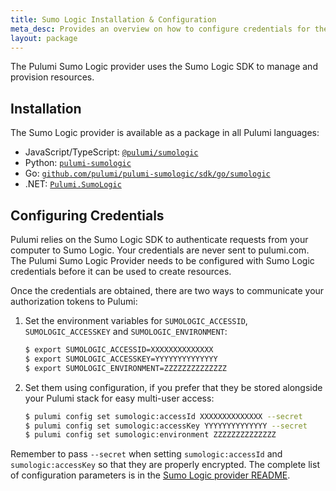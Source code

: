 ```yaml
---
title: Sumo Logic Installation & Configuration
meta_desc: Provides an overview on how to configure credentials for the Pulumi Sumo Logic Provider.
layout: package
---
```


The Pulumi Sumo Logic provider uses the Sumo Logic SDK to manage and provision resources.

## Installation

The Sumo Logic provider is available as a package in all Pulumi languages:

* JavaScript/TypeScript: [`@pulumi/sumologic`](https://www.npmjs.com/package/@pulumi/sumologic)
* Python: [`pulumi-sumologic`](https://pypi.org/project/pulumi-sumologic/)
* Go: [`github.com/pulumi/pulumi-sumologic/sdk/go/sumologic`](https://github.com/pulumi/pulumi-sumologic)
* .NET: [`Pulumi.SumoLogic`](https://www.nuget.org/packages/Pulumi.SumoLogic)

## Configuring Credentials

Pulumi relies on the Sumo Logic SDK to authenticate requests from your computer to Sumo Logic. Your credentials are never sent
to pulumi.com.
The Pulumi Sumo Logic Provider needs to be configured with Sumo Logic credentials
before it can be used to create resources.

Once the credentials are obtained, there are two ways to communicate your authorization tokens to Pulumi:

1. Set the environment variables for `SUMOLOGIC_ACCESSID`, `SUMOLOGIC_ACCESSKEY` and `SUMOLOGIC_ENVIRONMENT`:

    ```bash
    $ export SUMOLOGIC_ACCESSID=XXXXXXXXXXXXXX
    $ export SUMOLOGIC_ACCESSKEY=YYYYYYYYYYYYYY
    $ export SUMOLOGIC_ENVIRONMENT=ZZZZZZZZZZZZZZ
    ```

2. Set them using configuration, if you prefer that they be stored alongside your Pulumi stack for easy multi-user access:

    ```bash
    $ pulumi config set sumologic:accessId XXXXXXXXXXXXXX --secret
    $ pulumi config set sumologic:accessKey YYYYYYYYYYYYYY --secret
    $ pulumi config set sumologic:environment ZZZZZZZZZZZZZZ
    ```

Remember to pass `--secret` when setting `sumologic:accessId` and `sumologic:accessKey` so that they are properly encrypted. The complete list of
configuration parameters is in the [Sumo Logic provider README](https://github.com/pulumi/pulumi-sumologic/blob/master/README.md).
